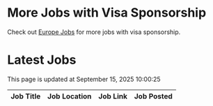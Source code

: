 # More Jobs with Visa Sponsorship

Check out [Europe Jobs](https://github.com/sureshparimi/europejobs#latest-jobs) for more jobs with visa sponsorship.

# Latest Jobs

This page is updated at September 15, 2025 10:00:25

| Job Title | Job Location | Job Link | Job Posted |
| --- | --- | --- | --- |
